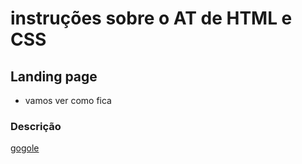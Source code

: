 # instruções sobre o AT de HTML e CSS

## Landing page

- vamos ver como fica

### Descrição

<a href="https://www.gogle.com">gogole </a>